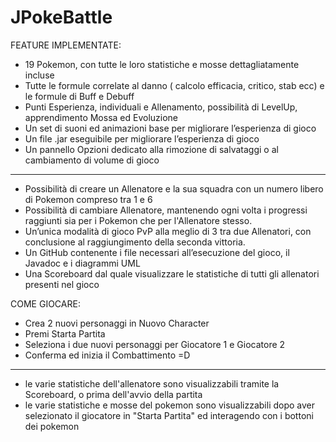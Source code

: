 # JPokeBattle

FEATURE IMPLEMENTATE:
- 19 Pokemon, con tutte le loro statistiche e mosse dettagliatamente incluse
- Tutte le formule correlate al danno ( calcolo efficacia, critico, stab ecc)  e le formule di Buff e Debuff 
- Punti Esperienza, individuali e Allenamento, possibilità di LevelUp, apprendimento Mossa ed Evoluzione
- Un set di suoni ed animazioni base per migliorare l’esperienza di gioco
- Un file .jar eseguibile per migliorare l’esperienza di gioco
- Un pannello Opzioni dedicato alla rimozione di salvataggi o al cambiamento di volume di gioco
--- --- --- --- --- --- --- --- --- --- --- --- --- --- --- --- --- --- 
- Possibilità di creare un Allenatore e la sua squadra con un numero libero di Pokemon compreso tra 1 e 6 
- Possibilità di cambiare Allenatore, mantenendo ogni volta i progressi raggiunti sia per i Pokemon che per l'Allenatore stesso.
- Un’unica modalità di gioco PvP alla meglio di 3 tra due Allenatori, con conclusione al raggiungimento della seconda vittoria. 
- Un GitHub contenente i file necessari all’esecuzione del gioco, il Javadoc e i diagrammi UML
- Una Scoreboard dal quale visualizzare le statistiche di tutti gli allenatori presenti nel gioco

COME GIOCARE:
- Crea 2 nuovi personaggi in Nuovo Character
- Premi Starta Partita
- Seleziona i due nuovi personaggi per Giocatore 1 e Giocatore 2
- Conferma ed inizia il Combattimento =D

--- --- --- --- --- --- --- --- --- --- --- --- --- --- --- --- --- --- 

- le varie statistiche dell'allenatore sono visualizzabili tramite la Scoreboard, o prima dell'avvio della partita
- le varie statistiche e mosse del pokemon sono visualizzabili dopo aver selezionato il giocatore in "Starta Partita" ed interagendo con i bottoni dei pokemon
